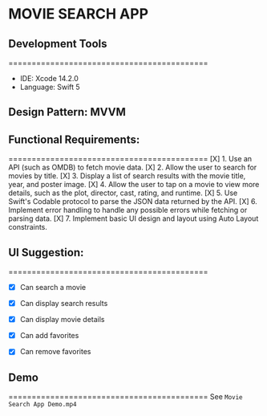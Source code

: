 # MOVIE SEARCH APP


## Development Tools
===========================================

- IDE: Xcode 14.2.0
- Language: Swift 5

## Design Pattern: MVVM


## Functional Requirements:
===========================================
[X] 1. Use an API (such as OMDB) to fetch movie data.
[X] 2. Allow the user to search for movies by title.
[X] 3. Display a list of search results with the movie title, year, and poster image.
[X] 4. Allow the user to tap on a movie to view more details, such as the plot, director, cast, rating, and runtime.
[X] 5. Use Swift's Codable protocol to parse the JSON data returned by the API.
[X] 6. Implement error handling to handle any possible errors while fetching or parsing data.
[X] 7. Implement basic UI design and layout using Auto Layout constraints.


## UI Suggestion:
===========================================
- [x] Can search a movie
- [x] Can display search results
- [x] Can display movie details
- [x] Can add favorites
- [x] Can remove favorites


## Demo
===========================================
See `Movie Search App Demo.mp4`
